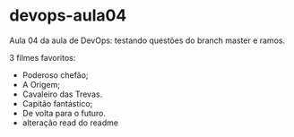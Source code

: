 # devops-aula04
Aula 04 da aula de DevOps: testando questões do branch master e ramos.


3 filmes favoritos:
  - Poderoso chefão;
  - A Origem;
  - Cavaleiro das Trevas.
  - Capitão fantástico;
  - De volta para o futuro.
  - alteração read do readme
